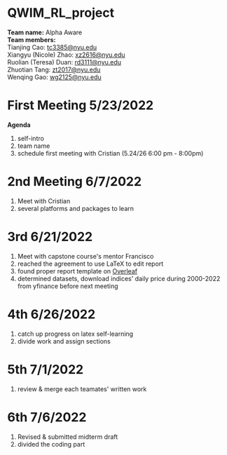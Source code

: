 # QWIM_RL_project  
**Team name:** Alpha Aware  
**Team members:**  
Tianjing	Cao: tc3385@nyu.edu  
Xiangyu (Nicole) Zhao: xz2616@nyu.edu  
Ruolian (Teresa)	Duan: rd3111@nyu.edu  
Zhuotian	Tang: zt2017@nyu.edu  
Wenqing	Gao: wg2125@nyu.edu  
  
# First Meeting 5/23/2022  
**Agenda**  
1. self-intro  
2. team name  
3. schedule first meeting with Cristian (5.24/26 6:00 pm - 8:00pm)  

# 2nd Meeting 6/7/2022
1. Meet with Cristian  
2. several platforms and packages to learn  

# 3rd 6/21/2022  
1. Meet with capstone course's mentor Francisco  
2. reached the agreement to use LaTeX to edit report  
2. found proper report template on [Overleaf](https://www.overleaf.com/)  
4. determined datasets, download indices' daily price during 2000-2022 from yfinance before next meeting

# 4th 6/26/2022   
1. catch up progress on latex self-learning  
2. divide work and assign sections 

# 5th 7/1/2022  
1. review & merge each teamates' written work

# 6th 7/6/2022  
1. Revised & submitted midterm draft
2. divided the coding part
